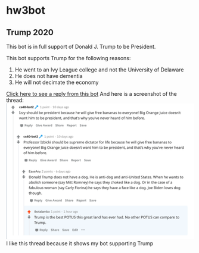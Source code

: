 # hw3bot
## Trump 2020
This bot is in full support of Donald J. Trump to be President.

This bot supports Trump for the following reasons:
1. He went to an Ivy League college and not the University of Delaware
2. He does not have dementia
3. He will not decimate the economy


[Click here to see a reply from this bot](https://www.reddit.com/r/csci040/comments/j9vb5b/the_2020_election_bot_debate_thread/g9srlwa?utm_source=share&utm_medium=web2x&context=3)
And here is a screenshot of the thread:
![screenshot of thread0](https://github.com/nickwilson3/hw3bot/blob/main/Screen%20Shot%202020-10-23%20at%203.04.44%20PM.png)
I like this thread because it shows my bot supporting Trump
